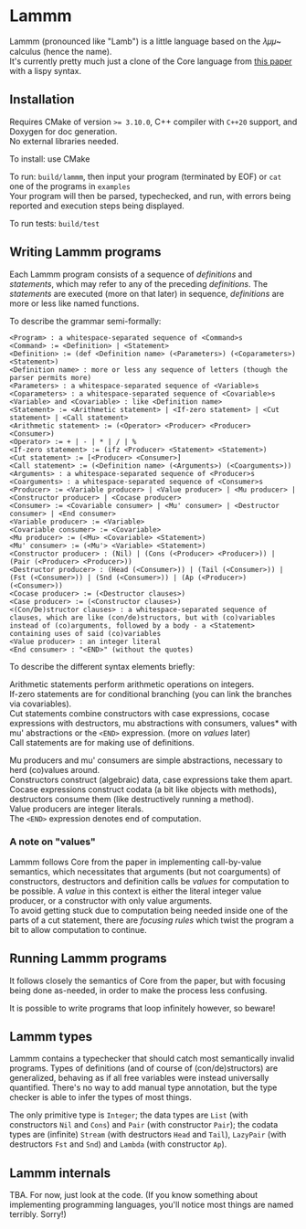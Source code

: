 # Lammm

Lammm (pronounced like "Lamb") is a little language based on the 𝜆𝜇𝜇~ calculus (hence the name).  
It's currently pretty much just a clone of the Core language from [this paper](https://arxiv.org/abs/2406.14719) with a lispy syntax.


## Installation

Requires CMake of version `>= 3.10.0`, C++ compiler with `C++20` support, and Doxygen for doc generation.  
No external libraries needed.

To install: use CMake

To run: `build/lammm`, then input your program (terminated by EOF) or `cat` one of the programs in `examples`  
Your program will then be parsed, typechecked, and run, with errors being reported and execution steps being displayed.

To run tests: `build/test`


## Writing Lammm programs

Each Lammm program consists of a sequence of *definitions* and *statements*, which may refer to any of the preceding *definitions*. The *statements* are executed (more on that later) in sequence, *definitions* are more or less like named functions.

To describe the grammar semi-formally:
```
<Program> : a whitespace-separated sequence of <Command>s 
<Command> := <Definition> | <Statement>
<Definition> := (def <Definition name> (<Parameters>) (<Coparameters>) <Statement>)
<Definition name> : more or less any sequence of letters (though the parser permits more)
<Parameters> : a whitespace-separated sequence of <Variable>s
<Coparameters> : a whitespace-separated sequence of <Covariable>s
<Variable> and <Covariable> : like <Definition name> 
<Statement> := <Arithmetic statement> | <If-zero statement> | <Cut statement> | <Call statement>
<Arithmetic statement> := (<Operator> <Producer> <Producer> <Consumer>)
<Operator> := + | - | * | / | %
<If-zero statement> := (ifz <Producer> <Statement> <Statement>)
<Cut statement> := [<Producer> <Consumer>]
<Call statement> := (<Definition name> (<Arguments>) (<Coarguments>))
<Arguments> : a whitespace-separated sequence of <Producer>s
<Coarguments> : a whitespace-separated sequence of <Consumer>s
<Producer> := <Variable producer> | <Value producer> | <Mu producer> | <Constructor producer> | <Cocase producer>
<Consumer> := <Covariable consumer> | <Mu' consumer> | <Destructor consumer> | <End consumer>
<Variable producer> := <Variable>
<Covariable consumer> := <Covariable>
<Mu producer> := (<Mu> <Covariable> <Statement>)
<Mu' consumer> := (<Mu'> <Variable> <Statement>)
<Constructor producer> : (Nil) | (Cons (<Producer> <Producer>)) | (Pair (<Producer> <Producer>))
<Destructor producer> : (Head (<Consumer>)) | (Tail (<Consumer>)) | (Fst (<Consumer>)) | (Snd (<Consumer>)) | (Ap (<Producer>) (<Consumer>))
<Cocase producer> := (<Destructor clauses>)
<Case producer> := (<Constructor clauses>)
<(Con/De)structor clauses> : a whitespace-separated sequence of clauses, which are like (con/de)structors, but with (co)variables instead of (co)arguments, followed by a body - a <Statement> containing uses of said (co)variables
<Value producer> : an integer literal 
<End consumer> : "<END>" (without the quotes)
```

To describe the different syntax elements briefly: 

Arithmetic statements perform arithmetic operations on integers.  
If-zero statements are for conditional branching (you can link the branches via covariables).  
Cut statements combine constructors with case expressions, cocase expressions with destructors, mu abstractions with consumers, values\* with mu' abstractions or the `<END>` expression. (more on *values* later)  
Call statements are for making use of definitions.

Mu producers and mu' consumers are simple abstractions, necessary to herd (co)values around.  
Constructors construct (algebraic) data, case expressions take them apart.  
Cocase expressions construct codata (a bit like objects with methods), destructors consume them (like destructively running a method).  
Value producers are integer literals.  
The `<END>` expression denotes end of computation.


### A note on "values"

Lammm follows Core from the paper in implementing call-by-value semantics, which necessitates that arguments (but not coarguments) of constructors, destructors and definition calls be *values* for computation to be possible. A *value* in this context is either the literal integer value producer, or a constructor with only value arguments.  
To avoid getting stuck due to computation being needed inside one of the parts of a cut statement, there are *focusing rules*
which twist the program a bit to allow computation to continue.


## Running Lammm programs

It follows closely the semantics of Core from the paper, but with focusing being done as-needed, in order to make the process less confusing.  

It is possible to write programs that loop infinitely however, so beware!


## Lammm types

Lammm contains a typechecker that should catch most semantically invalid programs. Types of definitions (and of course of (con/de)structors) are generalized, behaving as if all free variables were instead universally quantified. There's no way to add manual type annotation, but the type checker is able to infer the types of most things.

The only primitive type is `Integer`; the data types are `List` (with constructors `Nil` and `Cons`) and `Pair` (with constructor `Pair`); the codata types are (infinite) `Stream` (with destructors `Head` and `Tail`), `LazyPair` (with destructors `Fst` and `Snd`) and `Lambda` (with constructor `Ap`).


## Lammm internals

TBA. For now, just look at the code. (If you know something about implementing programming languages, you'll notice most things are named terribly. Sorry!)